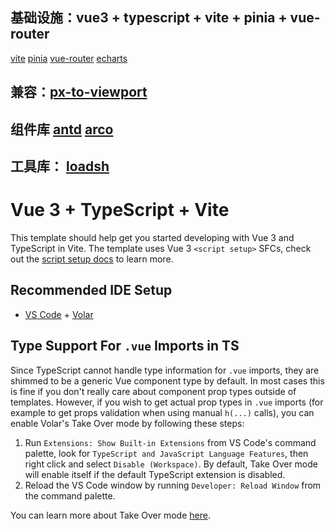 ## 基础设施：vue3 + typescript + vite + pinia + vue-router

[vite](https://vitejs.cn/)
[pinia](https://pinia.web3doc.top/)
[vue-router](https://router.vuejs.org/zh/)
[echarts](https://echarts.apache.org/zh/index.html)

## 兼容：[px-to-viewport](https://github.com/evrone/postcss-px-to-viewport/blob/master/README_CN.md)

## 组件库 [antd](https://antdv.com/components/overview-cn) [arco](https://arco.design/)

## 工具库： [loadsh](https://www.lodashjs.com/)

# Vue 3 + TypeScript + Vite

This template should help get you started developing with Vue 3 and TypeScript in Vite. The template uses Vue 3 `<script setup>` SFCs, check out the [script setup docs](https://v3.vuejs.org/api/sfc-script-setup.html#sfc-script-setup) to learn more.

## Recommended IDE Setup

- [VS Code](https://code.visualstudio.com/) + [Volar](https://marketplace.visualstudio.com/items?itemName=Vue.volar)

## Type Support For `.vue` Imports in TS

Since TypeScript cannot handle type information for `.vue` imports, they are shimmed to be a generic Vue component type by default. In most cases this is fine if you don't really care about component prop types outside of templates. However, if you wish to get actual prop types in `.vue` imports (for example to get props validation when using manual `h(...)` calls), you can enable Volar's Take Over mode by following these steps:

1. Run `Extensions: Show Built-in Extensions` from VS Code's command palette, look for `TypeScript and JavaScript Language Features`, then right click and select `Disable (Workspace)`. By default, Take Over mode will enable itself if the default TypeScript extension is disabled.
2. Reload the VS Code window by running `Developer: Reload Window` from the command palette.

You can learn more about Take Over mode [here](https://github.com/johnsoncodehk/volar/discussions/471).
